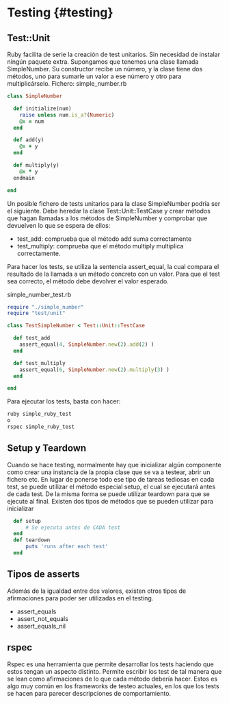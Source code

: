 # Testing {#testing}

## Test::Unit
Ruby facilita de serie la creación de test unitarios. Sin necesidad de instalar ningún paquete extra.
Supongamos que tenemos una clase llamada SimpleNumber. Su constructor recibe un número, y la clase tiene dos métodos, uno para sumarle un valor a ese número y otro para multiplicárselo.
Fichero: simple_number.rb
```ruby
class SimpleNumber

  def initialize(num)
    raise unless num.is_a?(Numeric)
    @x = num
  end

  def add(y)
    @x + y
  end

  def multiply(y)
    @x * y
  endmain

end
```
Un posible fichero de tests unitarios para la clase SimpleNumber podría ser el siguiente. Debe heredar la clase
Test::Unit::TestCase y crear métodos que hagan llamadas a los métodos de SimpleNumber y comprobar que devuelven lo que se espera de ellos:
- test_add: comprueba que el método add suma correctamente
- test_multiply: comprueba que el método multiply multiplica correctamente.

Para hacer los tests, se utiliza la sentencia assert_equal, la cual compara el resultado de la llamada a un método concreto con un valor. Para que el test sea correcto, el método debe devolver el valor esperado.

simple_number_test.rb
```ruby
require "./simple_number"
require "test/unit"

class TestSimpleNumber < Test::Unit::TestCase

  def test_add
    assert_equal(4, SimpleNumber.new(2).add(2) )
  end

  def test_multiply
    assert_equal(6, SimpleNumber.new(2).multiply(3) )
  end

end
```
Para ejecutar los tests, basta con hacer:
```bash
ruby simple_ruby_test
o
rspec simple_ruby_test
```

## Setup y Teardown
Cuando se hace testing, normalmente hay que inicializar algún componente como crear una instancia de la propia clase que se va a testear, abrir un fichero etc. En lugar de ponerse todo ese tipo de tareas tediosas en cada test, se puede utilizar el método especial setup, el cual se ejecutará antes de cada test.
De la misma forma se puede utilizar teardown para que se ejecute al final.
Existen dos tipos de métodos que se pueden utilizar para inicializar
```ruby
  def setup
      # Se ejecuta antes de CADA test
  end
  def teardown
      puts 'runs after each test'
  end
```
## Tipos de asserts
Además de la igualdad entre dos valores, existen otros tipos de afirmaciones para poder ser utilizadas en el testing.
- assert_equals
- assert_not_equals
- assert_equals_nil

## rspec
Rspec es una herramienta que permite desarrollar los tests haciendo que estos tengan
un aspecto distinto. Permite escribir los test de tal manera que se lean como afirmaciones de lo que cada método debería hacer. Estos es algo muy común en los frameworks de testeo actuales, en los que los tests se hacen para parecer descripciones de comportamiento.

##
